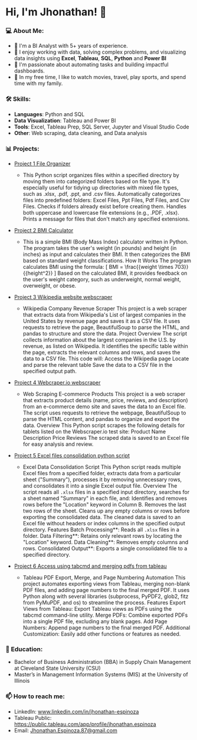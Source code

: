 # Hi, I'm Jhonathan! 👋

### 💻 About Me:
- 🔭 I'm a BI Analyst with 5+ years of experience.
- 🌱 I enjoy working with data, solving complex problems, and visualizing data insights using **Excel**, **Tableau**, **SQL**, **Python** and **Power BI**
- 🚀 I'm passionate about automating tasks and building impactful dashboards.
- 🎯 In my free time, I like to watch movies, travel, play sports, and spend time with my family.

### 🛠️ Skills:
- **Languages**: Python and SQL
- **Data Visualization**: Tableau and Power BI
- **Tools**: Excel, Tableau Prep, SQL Server, Jupyter and Visual Studio Code
- **Other**: Web scraping, data cleaning, and Data analysis

### 📊 Projects:
- [Project 1 File Organizer](https://github.com/DataAnalystandDeveloper/File-Sorter)
  - This Python script organizes files within a specified directory by moving them into categorized folders based on file type. It's especially useful for tidying up directories with mixed file types, such as .xlsx, .pdf, .ppt, and .csv files. Automatically categorizes files into predefined folders: Excel Files, Ppt Files, Pdf Files, and Csv Files. Checks if folders already exist before creating them. Handles both uppercase and lowercase file extensions (e.g., .PDF, .xlsx). Prints a message for files that don't match any specified extensions.

- [Project 2 BMI Calculator](https://github.com/DataAnalystandDeveloper/BMI-Calculator)
  - This is a simple BMI (Body Mass Index) calculator written in Python. The program takes the user's weight (in pounds) and height (in inches) as input and calculates their BMI. It then categorizes the BMI based on standard weight classifications.
How It Works
The program calculates BMI using the formula:
[ BMI = \frac{{weight \times 703}}{{height^2}} ]
Based on the calculated BMI, it provides feedback on the user's weight category, such as underweight, normal weight, overweight, or obese. 

- [Project 3 Wikipedia website webscraper](https://github.com/DataAnalystandDeveloper/Wikipedia-webscraping)
  - Wikipedia Company Revenue Scraper
This project is a web scraper that extracts data from Wikipedia's List of largest companies in the United States by revenue page and saves it as a CSV file. It uses requests to retrieve the page, BeautifulSoup to parse the HTML, and pandas to structure and store the data.
Project Overview
The script collects information about the largest companies in the U.S. by revenue, as listed on Wikipedia. It identifies the specific table within the page, extracts the relevant columns and rows, and saves the data to a CSV file.
This code will: Access the Wikipedia page Locate and parse the relevant table Save the data to a CSV file in the specified output path.

- [Project 4 Webcraper.io webscraper](https://github.com/DataAnalystandDeveloper/Webscraper.io-)
  - Web Scraping E-commerce Products
This project is a web scraper that extracts product details (name, price, reviews, and description) from an e-commerce demo site and saves the data to an Excel file. The script uses requests to retrieve the webpage, BeautifulSoup to parse the HTML content, and pandas to organize and export the data.
Overview
This Python script scrapes the following details for tablets listed on the Webscraper.io test site:
Product Name
Description
Price
Reviews
The scraped data is saved to an Excel file for easy analysis and review.

- [Project 5 Excel files consolidation python script](https://github.com/DataAnalystandDeveloper/Union-files)
  - Excel Data Consolidation Script
This Python script reads multiple Excel files from a specified folder, extracts data from a particular sheet ("Summary"), processes it by removing unnecessary rows, and consolidates it into a single Excel output file.
Overview
The script reads all `.xlsx` files in a specified input directory, searches for a sheet named "Summary" in each file, and:
Identifies and removes rows before the "Location" keyword in Column B.
Removes the last two rows of the sheet.
Cleans up any empty columns or rows before exporting the consolidated data.
The cleaned data is saved to an Excel file without headers or index columns in the specified output directory.
Features
Batch Processing**: Reads all `.xlsx` files in a folder.
Data Filtering**: Retains only relevant rows by locating the "Location" keyword.
Data Cleaning**: Removes empty columns and rows.
Consolidated Output**: Exports a single consolidated file to a specified directory.

- [Project 6 Access using tabcmd and merging pdfs from tableau](https://github.com/DataAnalystandDeveloper/Access-using-tabcmd-and-merging-pdfs-from-tableau)
  - Tableau PDF Export, Merge, and Page Numbering Automation
This project automates exporting views from Tableau, merging non-blank PDF files, and adding page numbers to the final merged PDF. It uses Python along with several libraries (subprocess, PyPDF2, glob2, fitz from PyMuPDF, and os) to streamline the process.
Features
Export Views from Tableau: Export Tableau views as PDFs using the tabcmd command-line utility.
Merge PDFs: Combine exported PDFs into a single PDF file, excluding any blank pages.
Add Page Numbers: Append page numbers to the final merged PDF.
Additional Customization: Easily add other functions or features as needed.

### 🏅 Education:
- Bachelor of Business Administration (BBA) in Supply Chain Management at Cleveland State University (CSU)
- Master’s in Management Information Systems (MIS) at the University of Illinois

### 📫 How to reach me:
- LinkedIn: www.linkedin.com/in/jhonathan-espinoza
- Tableau Public: https://public.tableau.com/app/profile/jhonathan.espinoza
- Email: Jhonathan.Espinoza.87@gmail.com
